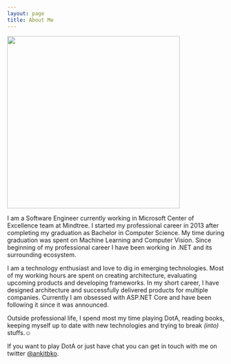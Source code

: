 ```yaml
---
layout: page
title: About Me
---
```


<div id="over">
<img class="Centered" src= " {{ site.url }}/assets/images/me.jpg" height="400px" />
</div>

I am a Software Engineer currently working in Microsoft Center of Excellence team at Mindtree. I started my professional career in 2013 after completing my graduation as Bachelor in Computer Science. My time during graduation was spent on Machine Learning and Computer Vision. Since beginning of my professional career I have been working in .NET and its surrounding ecosystem. 

I am a technology enthusiast and love to dig in emerging technologies. Most of my working hours are spent on creating architecture, evaluating upcoming products and developing frameworks. In my short career, I have designed architecture and successfully delivered products for multiple companies. Currently I am obsessed with ASP.NET Core and have been following it since it was announced. 

Outside professional life, I spend most my time playing DotA, reading books, keeping myself up to date with new technologies and trying to break *(into)* stuffs.☺

If you want to play DotA or just have chat you can get in touch with me on twitter [@ankitbko](https://twitter.com/ankitbko).